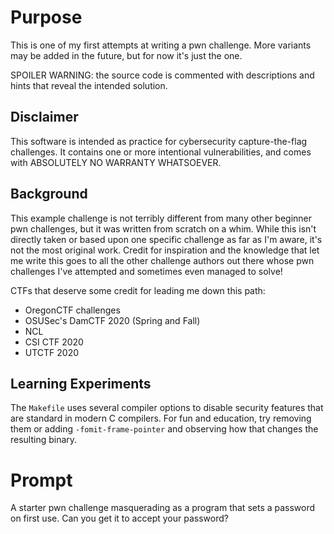 # Purpose

This is one of my first attempts at writing a pwn challenge. More
variants may be added in the future, but for now it's just the one.

SPOILER WARNING: the source code is commented with descriptions and
hints that reveal the intended solution.

## Disclaimer

This software is intended as practice for cybersecurity capture-the-flag
challenges. It contains one or more intentional vulnerabilities, and comes
with ABSOLUTELY NO WARRANTY WHATSOEVER.

## Background

This example challenge is not terribly different from many other
beginner pwn challenges, but it was written from scratch on a whim.
While this isn't directly taken or based upon one specific challenge
as far as I'm aware, it's not the most original work. Credit for
inspiration and the knowledge that let me write this goes to all the
other challenge authors out there whose pwn challenges I've attempted
and sometimes even managed to solve!

CTFs that deserve some credit for leading me down this path:

- OregonCTF challenges
- OSUSec's DamCTF 2020 (Spring and Fall)
- NCL
- CSI CTF 2020
- UTCTF 2020

## Learning Experiments

The `Makefile` uses several compiler options to disable security features
that are standard in modern C compilers. For fun and education, try
removing them or adding `-fomit-frame-pointer` and observing how that
changes the resulting binary.

# Prompt

A starter pwn challenge masquerading as a program that sets a
password on first use. Can you get it to accept your password?